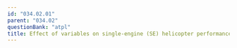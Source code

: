 ```yaml
---
id: "034.02.01"
parent: "034.02"
questionBank: "atpl"
title: Effect of variables on single-engine (SE) helicopter performance
---
```

